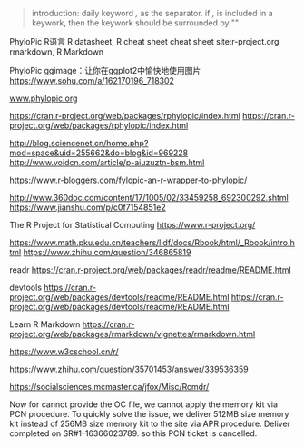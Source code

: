 > introduction: daily keyword
> *,* as the separator. 
> if *,* is included in a keywork, then the keywork should be surrounded by ""



PhyloPic
R语言
R datasheet, R cheat sheet
cheat sheet site:r-project.org
rmarkdown, R Markdown







 PhyloPic
ggimage：让你在ggplot2中愉快地使用图片 
https://www.sohu.com/a/162170196_718302

www.phylopic.org

https://cran.r-project.org/web/packages/rphylopic/index.html
https://cran.r-project.org/web/packages/rphylopic/index.html

http://blog.sciencenet.cn/home.php?mod=space&uid=255662&do=blog&id=969228
http://www.voidcn.com/article/p-aiuzuztn-bsm.html


https://www.r-bloggers.com/fylopic-an-r-wrapper-to-phylopic/

http://www.360doc.com/content/17/1005/02/33459258_692300292.shtml
https://www.jianshu.com/p/c0f7154851e2


The R Project for Statistical Computing
https://www.r-project.org/

https://www.math.pku.edu.cn/teachers/lidf/docs/Rbook/html/_Rbook/intro.html
https://www.zhihu.com/question/346865819

readr
https://cran.r-project.org/web/packages/readr/readme/README.html


devtools
https://cran.r-project.org/web/packages/devtools/readme/README.html
https://cran.r-project.org/web/packages/devtools/readme/README.html


Learn R Markdown
https://cran.r-project.org/web/packages/rmarkdown/vignettes/rmarkdown.html



https://www.w3cschool.cn/r/

https://www.zhihu.com/question/35701453/answer/339536359

https://socialsciences.mcmaster.ca/jfox/Misc/Rcmdr/



Now for cannot provide the OC file, we cannot apply the memory kit via PCN procedure.
To quickly solve the issue, we deliver 512MB size memory kit instead of 256MB size memory kit to the site via APR procedure. 
Deliver completed on SR#1-16366023789. so this PCN ticket is cancelled.











